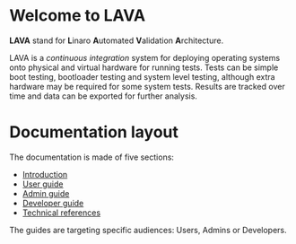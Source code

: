 # Welcome to LAVA

**LAVA** stand for **L**inaro **A**utomated **V**alidation **A**rchitecture.

LAVA is a *continuous integration* system for deploying operating systems onto
physical and virtual hardware for running tests.
Tests can be simple boot testing, bootloader testing and system level testing,
although extra hardware may be required for some system tests.
Results are tracked over time and data can be exported for further analysis.

# Documentation layout

The documentation is made of five sections:

* [Introduction](introduction/concepts/)
* [User guide](user/first-steps/)
* [Admin guide](admin/first-steps/)
* [Developer guide](developer/first-steps/)
* [Technical references](technical-references/architecture/)

The guides are targeting specific audiences: Users, Admins or Developers.
